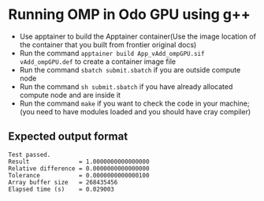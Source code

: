 # Running OMP in Odo GPU using g++

- Use apptainer to build the Apptainer container(Use the image location of the container that you built from frontier original docs)
- Run the command `apptainer build App_vAdd_ompGPU.sif vAdd_ompGPU.def` to create a container image file
- Run the command `sbatch submit.sbatch` if you are outside compute node 
- Run the command `sh submit.sbatch` if you have already allocated compute node and are inside it
- Run the command `make` if you want to check the code in your machine; (you need to have modules loaded and you should have cray compiler)

## Expected output format

```
Test passed.
Result              = 1.0000000000000000
Relative difference = 0.0000000000000000
Tolerance           = 0.0000000000000100
Array buffer size   = 268435456
Elapsed time (s)    = 0.029003
```
